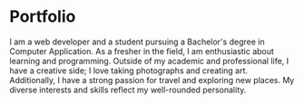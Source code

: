 # Portfolio
I am a web developer and a student pursuing a Bachelor's degree in Computer Application. As a fresher in the field, I am enthusiastic about learning and programming. Outside of my academic and professional life, I have a creative side; I love taking photographs and creating art. Additionally, I have a strong passion for travel and exploring new places. My diverse interests and skills reflect my well-rounded personality.
